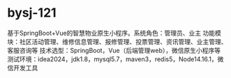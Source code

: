 # bysj-121
基于SpringBoot+Vue的智慧物业原生小程序。系统角色：管理员、业主 功能模块：社区活动管理、维修信息管理、报修管理、投票管理、资讯管理、业主管理、客服咨询等 技术选型：SpringBoot，Vue（后端管理web），微信原生小程序等 测试环境：idea2024，jdk1.8，mysql5.7，maven3，redis5，Node14.16.1，微信开发工具
